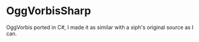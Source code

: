 OggVorbisSharp
==============

OggVorbis ported in C#, I made it as similar with a xiph's original source as I can.
